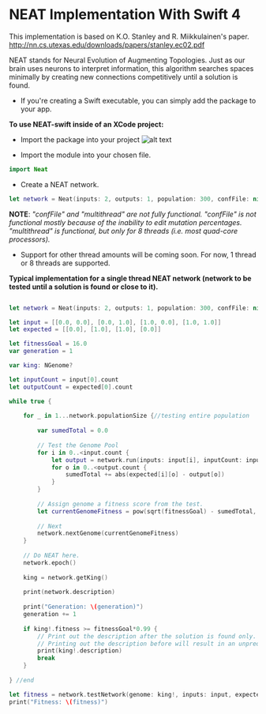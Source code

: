 # NEAT Implementation With Swift 4

This implementation is based on K.O. Stanley and R. Miikkulainen's paper.
  http://nn.cs.utexas.edu/downloads/papers/stanley.ec02.pdf
  
NEAT stands for Neural Evolution of Augmenting Topologies. Just as our brain uses neurons to interpret information, this algorithm searches spaces minimally by creating new connections competitively until a solution is found.





- If you're creating a Swift executable, you can simply add the package to your app.


**To use NEAT-swift inside of an XCode project:**

- Import the package into your project
![alt text](http://www.troydeville.com/wp-content/uploads/2018/06/neatImport.png)

- Import the module into your chosen file.
```Swift
import Neat
```

- Create a NEAT network.
```Swift
let network = Neat(inputs: 2, outputs: 1, population: 300, confFile: nil, multithread: false)
```
**NOTE**: *"confFile" and "multithread" are not fully functional.
  "confFile" is not functional mostly because of the inability to edit mutation percentages.
  "multithread" is functional, but only for 8 threads (i.e. most quad-core processors).*
  - Support for other thread amounts will be coming soon. For now, 1 thread or 8 threads are supported.
  

**Typical implementation for a single thread NEAT network (network to be tested until a solution is found or close to it).**
```Swift

let network = Neat(inputs: 2, outputs: 1, population: 300, confFile: nil, multithread: false)

let input = [[0.0, 0.0], [0.0, 1.0], [1.0, 0.0], [1.0, 1.0]]
let expected = [[0.0], [1.0], [1.0], [0.0]]

let fitnessGoal = 16.0
var generation = 1

var king: NGenome?

let inputCount = input[0].count
let outputCount = expected[0].count

while true {
    
    for _ in 1...network.populationSize {//testing entire population
        
        var sumedTotal = 0.0
        
        // Test the Genome Pool
        for i in 0..<input.count {
            let output = network.run(inputs: input[i], inputCount: inputCount, outputCount: outputCount)
            for o in 0..<output.count {
                sumedTotal += abs(expected[i][o] - output[o])
            }
        }
        
        // Assign genome a fitness score from the test.
        let currentGenomeFitness = pow(sqrt(fitnessGoal) - sumedTotal, 2)
        
        // Next
        network.nextGenome(currentGenomeFitness)
    }
    
    // Do NEAT here.
    network.epoch()
    
    king = network.getKing()
    
    print(network.description)
    
    print("Generation: \(generation)")
    generation += 1
    
    if king!.fitness >= fitnessGoal*0.99 {
        // Print out the description after the solution is found only.
        // Printing out the description before will result in an unpredictable outcome
        print(king!.description)
        break
    }
    
} //end

let fitness = network.testNetwork(genome: king!, inputs: input, expected: expected, inputCount: inputCount, outputCount: outputCount, testType: .distanceSquared, info: true)
print("Fitness: \(fitness)")


```
